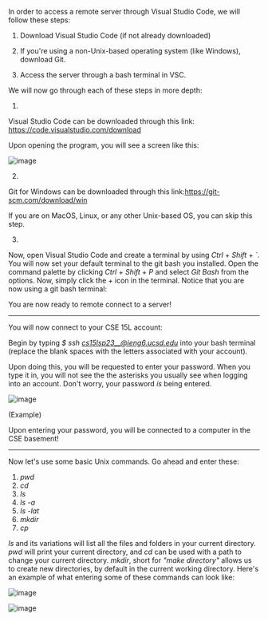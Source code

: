In order to access a remote server through Visual Studio Code, we will follow these steps:

1) Download Visual Studio Code (if not already downloaded)

2) If you're using a non-Unix-based operating system (like Windows), download Git.

3) Access the server through a bash terminal in VSC.

We will now go through each of these steps in more depth:

1) 
Visual Studio Code can be downloaded through this link: https://code.visualstudio.com/download

Upon opening the program, you will see a screen like this:

![image](https://user-images.githubusercontent.com/130111715/231045057-e4e7d529-0f45-4af9-95b2-780470da94bb.png)

2)
Git for Windows can be downloaded through this link:https://git-scm.com/download/win

If you are on MacOS, Linux, or any other Unix-based OS, you can skip this step.

3)
Now, open Visual Studio Code and create a terminal by using *Ctrl* + *Shift* + *`*. You will now set your default terminal to the git bash you installed.
Open the command palette by clicking *Ctrl* + *Shift* + *P* and select *Git Bash* from the options. Now, simply click the *+* icon in the terminal. Notice that you are now using a git bash terminal:



You are now ready to remote connect to a server!

________________________________________________

You will now connect to your CSE 15L account:


Begin by typing *$ ssh cs15lsp23__@ieng6.ucsd.edu* into your bash terminal (replace the blank spaces with the letters associated with your account).

Upon doing this, you will be requested to enter your password. When you type it in, you will not see the the asterisks you usually see when
logging into an account. Don't worry, your password *is* being entered.

![image](https://user-images.githubusercontent.com/130111715/231058801-c6356f9f-c7a0-4b31-96b9-4c3a0af97977.png)

(Example)


Upon entering your password, you will be connected to a computer in the CSE basement!



________________________________________________

Now let's use some basic Unix commands. Go ahead and enter these:

1) *pwd*
2) *cd*
3) *ls*
4) *ls -a*
5) *ls -lat*
6) *mkdir*
7) *cp*

*ls* and its variations will list all the files and folders in your current directory. *pwd* will print your current directory, and *cd* can be used with a path to change your current directory. *mkdir*, short for *"make directory"* allows us to create new directories, by default in the current working directory. Here's an example of what entering some of these commands can look like:

![image](https://user-images.githubusercontent.com/130111715/231058621-061db195-d4be-4247-8ed2-71301f7267fd.png)

![image](https://user-images.githubusercontent.com/130111715/231058659-e6d33d29-8c07-4187-86e3-152cc916d997.png)
